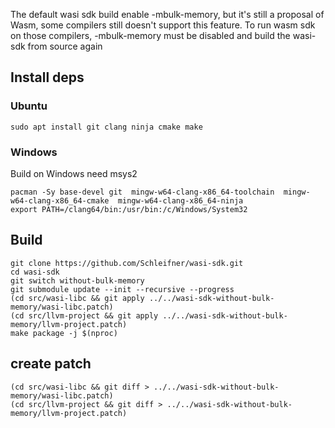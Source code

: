 The default wasi sdk build enable -mbulk-memory, but it's still a proposal of Wasm, some compilers still doesn't support this feature.
To run wasm sdk on those compilers, -mbulk-memory must be disabled and build the wasi-sdk from source again

## Install deps

### Ubuntu

```shell
sudo apt install git clang ninja cmake make
```

### Windows

Build on Windows need msys2

```shell
pacman -Sy base-devel git  mingw-w64-clang-x86_64-toolchain  mingw-w64-clang-x86_64-cmake  mingw-w64-clang-x86_64-ninja
export PATH=/clang64/bin:/usr/bin:/c/Windows/System32
```

## Build

```shell
git clone https://github.com/Schleifner/wasi-sdk.git
cd wasi-sdk
git switch without-bulk-memory
git submodule update --init --recursive --progress
(cd src/wasi-libc && git apply ../../wasi-sdk-without-bulk-memory/wasi-libc.patch)
(cd src/llvm-project && git apply ../../wasi-sdk-without-bulk-memory/llvm-project.patch)
make package -j $(nproc)
```

## create patch

```shell
(cd src/wasi-libc && git diff > ../../wasi-sdk-without-bulk-memory/wasi-libc.patch)
(cd src/llvm-project && git diff > ../../wasi-sdk-without-bulk-memory/llvm-project.patch)
```
